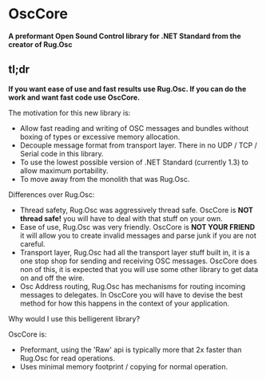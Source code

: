 # OscCore

**A preformant Open Sound Control library for .NET Standard from the creator of Rug.Osc**

## tl;dr 

**If you want ease of use and fast results use Rug.Osc. If you can do the work and want fast code use OscCore.**

The motivation for this new library is: 

* Allow fast reading and writing of OSC messages and bundles without boxing of types or excessive memory allocation.
* Decouple message format from transport layer. There in no UDP / TCP / Serial code in this library.
* To use the lowest possible version of .NET Standard (currently 1.3) to allow maximum portability.  
* To move away from the monolith that was Rug.Osc. 

Differences over Rug.Osc: 

* Thread safety, Rug.Osc was aggressively thread safe. OscCore is **NOT thread safe!** you will have to deal with that stuff on your own.
* Ease of use, Rug.Osc was very friendly. OscCore is **NOT YOUR FRIEND** it will allow you to create invalid messages and parse junk if you are not careful.
* Transport layer, Rug.Osc had all the transport layer stuff built in, it is a one stop shop for sending and receiving OSC messages. OscCore does non of this, it is expected that you will use some other library to get data on and off the wire.
* Osc Address routing, Rug.Osc has mechanisms for routing incoming messages to delegates. In OscCore you will have to devise the best method for how this happens in the context of your application.   

Why would I use this belligerent library?

OscCore is:
 
* Preformant, using the 'Raw' api is typically more that 2x faster than Rug.Osc for read operations.  
* Uses minimal memory footprint / copying for normal operation. 